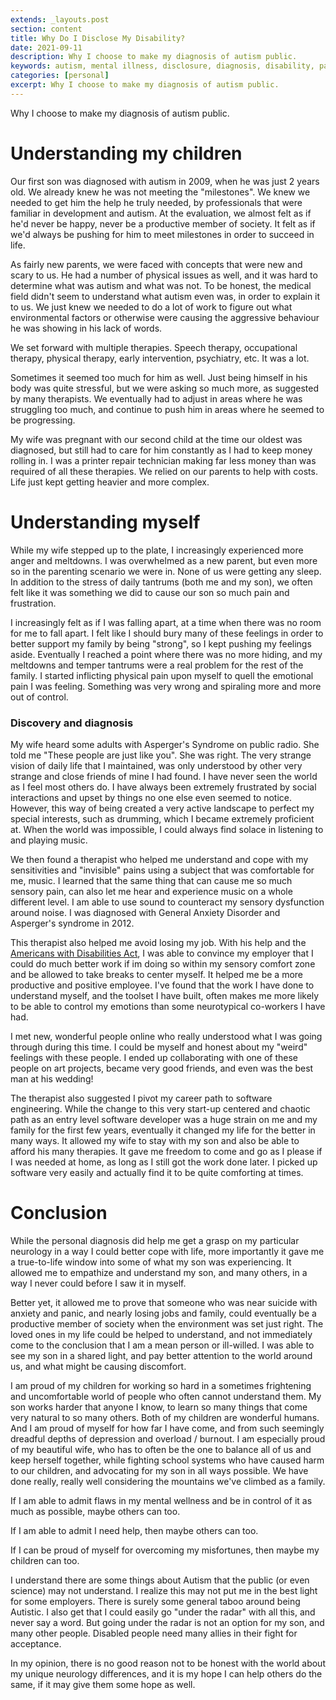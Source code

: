 ```yaml
---
extends: _layouts.post
section: content
title: Why Do I Disclose My Disability?
date: 2021-09-11
description: Why I choose to make my diagnosis of autism public.
keywords: autism, mental illness, disclosure, diagnosis, disability, parenting
categories: [personal]
excerpt: Why I choose to make my diagnosis of autism public.
---
```


Why I choose to make my diagnosis of autism public.

# Understanding my children

Our first son was diagnosed with autism in 2009, when he was just 2 years old. We already knew he was not meeting 
the "milestones". We knew we needed to get him the help he truly needed, by professionals that were familiar in
development and autism. At the evaluation, we almost felt as if he'd never be happy, 
never be a productive member of society. It felt as if we'd always be pushing for him to meet milestones in order to
succeed in life.

As fairly new parents, we were faced with concepts that were new and scary to us. He had a number of physical
issues as well, and it was hard to determine what was autism and what was not. To be honest, the medical field didn't
seem to understand what autism even was, in order to explain it to us. We just knew we needed to do a lot of work 
to figure out what environmental factors or otherwise were causing the aggressive behaviour he was showing in his 
lack of words.

We set forward with multiple therapies. Speech therapy, occupational therapy, physical therapy, early intervention,
psychiatry, etc. It was a lot.

Sometimes it seemed too much for him as well. Just being himself in his body was quite stressful, but we were asking 
so much more, as suggested by many therapists. We eventually had to adjust in areas where he was struggling too much, 
and continue to push him in areas where he seemed to be progressing.

My wife was pregnant with our second child at the time our oldest was diagnosed, but still had to care for him 
constantly as I had to keep money rolling in. I was a printer repair technician making far less money than was 
required of all these therapies. We relied on our parents to help with costs. Life just kept getting heavier 
and more complex.

# Understanding myself

While my wife stepped up to the plate, I increasingly experienced more anger and meltdowns. I was overwhelmed as a 
new parent, but even more so in the parenting scenario we were in. None of us were getting any sleep. In addition to
the stress of daily tantrums (both me and my son), we often felt like it was something we did to cause our son so 
much pain and frustration.

I increasingly felt as if I was falling apart, at a time when there was no room for me to fall apart. I felt like I should
bury many of these feelings in order to better support my family by being "strong", so I kept pushing my feelings aside.
Eventually I reached a point where there was no more hiding, and my meltdowns and temper tantrums 
were a real problem for the rest of the family. I started inflicting physical pain upon myself to quell the 
emotional pain I was feeling. Something was very wrong and spiraling more and more out of control.

### Discovery and diagnosis

My wife heard some adults with Asperger's Syndrome on public radio. She told me "These people are just like you".
She was right. The very strange vision of daily life that I maintained, was only understood by other very strange and
close friends of mine I had found. I have never seen the world as I feel most others do. I have always been extremely
frustrated by social interactions and upset by things no one else even seemed to notice. However, this way of being 
created a very active landscape to perfect my special interests, such as drumming, which I became extremely proficient at.
When the world was impossible, I could always find solace in listening to and playing music.

We then found a therapist who helped me understand and cope with my sensitivities and "invisible" pains using a
subject that was comfortable for me, music. I learned that the same thing that can cause me so much sensory pain, 
can also let me hear and experience music on a whole different level. I am able to use sound to counteract my sensory
dysfunction around noise. I was diagnosed with General Anxiety Disorder and Asperger's syndrome in 2012.

This therapist also helped me avoid losing my job. With his help and the 
[Americans with Disabilities Act](https://www.ada.gov/ada_intro.htm), I was able to convince my employer that 
I could do much better work if im doing so within my sensory comfort zone and be allowed to take breaks to center 
myself. It helped me be a more productive and positive employee. I've found that the work I have done to 
understand myself, and the toolset I have built, often makes me more likely to be able to control my emotions
than some neurotypical co-workers I have had.

I met new, wonderful people online who really understood what I was going through during this time. I could be myself 
and honest about my "weird" feelings with these people. I ended up collaborating with one of these people on art 
projects, became very good friends, and even was the best man at his wedding!

The therapist also suggested I pivot my career path to software engineering. While the change to this very start-up centered
and chaotic path as an entry level software developer was a huge strain on me and my family for the first few years,
eventually it changed my life for the better in many ways. It allowed my wife to stay with my son and also be able to 
afford his many therapies. It gave me freedom to come and go as I please if I was needed at home, as long as I still
got the work done later. I picked up software very easily and actually find it to be quite comforting at times.

# Conclusion

While the personal diagnosis did help me get a grasp on my particular neurology in a way I could better cope with life,
more importantly it gave me a true-to-life window into some of what my son was experiencing. It allowed me to empathize
and understand my son, and many others, in a way I never could before I saw it in myself. 

Better yet, it allowed me to prove that someone who was near suicide with anxiety and panic, and nearly losing jobs and 
family, could eventually be a productive member of society when the environment was set just right. 
The loved ones in my life could be helped to understand, and not immediately come to the conclusion that I am a mean 
person or ill-willed. I was able to see my son in a shared light, and pay better attention to the world around us, 
and what might be causing discomfort.

I am proud of my children for working so hard in a sometimes frightening and uncomfortable world of people who often 
cannot understand them. My son works harder that anyone I know, to learn so many things that come very natural to so 
many others. Both of my children are wonderful humans. And I am proud of myself for how far I have come, and from 
such seemingly dreadful depths of depression and overload / burnout. I am especially proud of my beautiful wife, who 
has to often be the one to balance all of us and keep herself together, while fighting school systems who have caused 
harm to our children, and advocating for my son in all ways possible. We have done really, really well considering 
the mountains we've climbed as a family.

If I am able to admit flaws in my mental wellness and be in control of it as much as possible, maybe others can too.

If I am able to admit I need help, then maybe others can too.

If I can be proud of myself for overcoming my misfortunes, then maybe my children can too.

I understand there are some things about Autism that the public (or even science) may not understand. I realize this
may not put me in the best light for some employers. There is surely some general taboo around being Autistic. 
I also get that I could easily go "under the radar" with all this, and never say a word. But going under the radar
is not an option for my son, and many other people. Disabled people need many allies in their fight for acceptance. 

In my opinion, there is no good reason not to be honest with the world about my unique neurology differences, and it 
is my hope I can help others do the same, if it may give them some hope as well.
